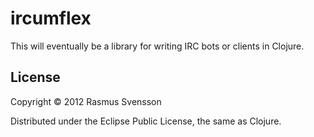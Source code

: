 # ircumflex

This will eventually be a library for writing IRC bots or clients in Clojure.

## License

Copyright © 2012 Rasmus Svensson

Distributed under the Eclipse Public License, the same as Clojure.
